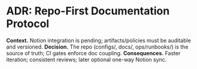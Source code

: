 # ADR: Repo-First Documentation Protocol
**Context.** Notion integration is pending; artifacts/policies must be auditable and versioned.
**Decision.** The repo (configs/, docs/, ops/runbooks/) is the source of truth; CI gates enforce doc coupling.
**Consequences.** Faster iteration; consistent reviews; later optional one-way Notion sync.
